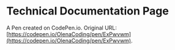 # Technical Documentation Page

A Pen created on CodePen.io. Original URL: [https://codepen.io/OlenaCoding/pen/ExPwvwm](https://codepen.io/OlenaCoding/pen/ExPwvwm).


